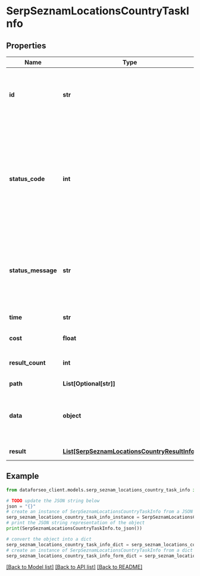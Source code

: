 # SerpSeznamLocationsCountryTaskInfo


## Properties

Name | Type | Description | Notes
------------ | ------------- | ------------- | -------------
**id** | **str** | task identifier unique task identifier in our system in the UUID format | [optional] 
**status_code** | **int** | status code of the task generated by DataForSEO, can be within the following range: 10000-60000 you can find the full list of the response codes here | [optional] 
**status_message** | **str** | informational message of the task you can find the full list of general informational messages here | [optional] 
**time** | **str** | execution time, seconds | [optional] 
**cost** | **float** | total tasks cost, USD | [optional] 
**result_count** | **int** | number of elements in the result array | [optional] 
**path** | **List[Optional[str]]** | URL path | [optional] 
**data** | **object** | contains the same parameters that you specified in the POST request | [optional] 
**result** | [**List[SerpSeznamLocationsCountryResultInfo]**](SerpSeznamLocationsCountryResultInfo.md) | array of results | [optional] 

## Example

```python
from dataforseo_client.models.serp_seznam_locations_country_task_info import SerpSeznamLocationsCountryTaskInfo

# TODO update the JSON string below
json = "{}"
# create an instance of SerpSeznamLocationsCountryTaskInfo from a JSON string
serp_seznam_locations_country_task_info_instance = SerpSeznamLocationsCountryTaskInfo.from_json(json)
# print the JSON string representation of the object
print(SerpSeznamLocationsCountryTaskInfo.to_json())

# convert the object into a dict
serp_seznam_locations_country_task_info_dict = serp_seznam_locations_country_task_info_instance.to_dict()
# create an instance of SerpSeznamLocationsCountryTaskInfo from a dict
serp_seznam_locations_country_task_info_form_dict = serp_seznam_locations_country_task_info.from_dict(serp_seznam_locations_country_task_info_dict)
```
[[Back to Model list]](../README.md#documentation-for-models) [[Back to API list]](../README.md#documentation-for-api-endpoints) [[Back to README]](../README.md)


